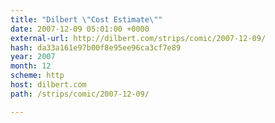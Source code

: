 ```yaml
---
title: "Dilbert \"Cost Estimate\""
date: 2007-12-09 05:01:00 +0000
external-url: http://dilbert.com/strips/comic/2007-12-09/
hash: da33a161e97b00f8e95ee96ca3cf7e89
year: 2007
month: 12
scheme: http
host: dilbert.com
path: /strips/comic/2007-12-09/

---
```



